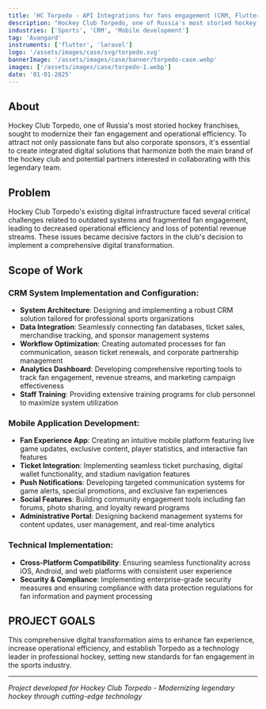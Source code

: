 ```yaml
---
title: 'HC Torpedo - API Integrations for fans engagement (CRM, Flutter)'
description: "Hockey Club Torpedo, one of Russia's most storied hockey franchises, sought to modernize their fan engagement and operational efficiency."
industries: ['Sports', 'CRM', 'Mobile development']
tag: 'Avangard'
instruments: ['flutter', 'laravel']
logo: '/assets/images/case/svg/torpedo.svg'
bannerImage: '/assets/images/case/banner/torpedo-case.webp'
images: ['/assets/images/case/torpedo-1.webp']
date: '01-01-2025'
---
```

## About

Hockey Club Torpedo, one of Russia's most storied hockey franchises, sought to modernize their fan engagement and operational efficiency. To attract not only passionate fans but also corporate sponsors, it's essential to create integrated digital solutions that harmonize both the main brand of the hockey club and potential partners interested in collaborating with this legendary team.

## Problem

Hockey Club Torpedo's existing digital infrastructure faced several critical challenges related to outdated systems and fragmented fan engagement, leading to decreased operational efficiency and loss of potential revenue streams. These issues became decisive factors in the club's decision to implement a comprehensive digital transformation.

## Scope of Work

### **CRM System Implementation and Configuration:**
- **System Architecture**: Designing and implementing a robust CRM solution tailored for professional sports organizations
- **Data Integration**: Seamlessly connecting fan databases, ticket sales, merchandise tracking, and sponsor management systems
- **Workflow Optimization**: Creating automated processes for fan communication, season ticket renewals, and corporate partnership management
- **Analytics Dashboard**: Developing comprehensive reporting tools to track fan engagement, revenue streams, and marketing campaign effectiveness
- **Staff Training**: Providing extensive training programs for club personnel to maximize system utilization

### **Mobile Application Development:**
- **Fan Experience App**: Creating an intuitive mobile platform featuring live game updates, exclusive content, player statistics, and interactive fan features
- **Ticket Integration**: Implementing seamless ticket purchasing, digital wallet functionality, and stadium navigation features
- **Push Notifications**: Developing targeted communication systems for game alerts, special promotions, and exclusive fan experiences
- **Social Features**: Building community engagement tools including fan forums, photo sharing, and loyalty reward programs
- **Administrative Portal**: Designing backend management systems for content updates, user management, and real-time analytics

### **Technical Implementation:**
- **Cross-Platform Compatibility**: Ensuring seamless functionality across iOS, Android, and web platforms with consistent user experience
- **Security & Compliance**: Implementing enterprise-grade security measures and ensuring compliance with data protection regulations for fan information and payment processing

## **PROJECT GOALS**

This comprehensive digital transformation aims to enhance fan experience, increase operational efficiency, and establish Torpedo as a technology leader in professional hockey, setting new standards for fan engagement in the sports industry.

---

*Project developed for Hockey Club Torpedo - Modernizing legendary hockey through cutting-edge technology* 
